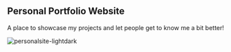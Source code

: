 ## Personal Portfolio Website

A place to showcase my projects and let people get to know me a bit better! 


![personalsite-lightdark](https://user-images.githubusercontent.com/95326699/166138297-0d13cfaa-375d-4ed9-8cda-2ef7d23467d3.png)

